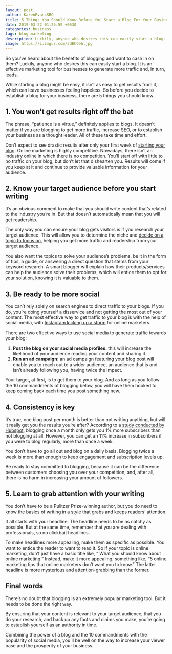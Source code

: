 ```yaml
---
layout: post
author: KarenEvansSBO
title: 5 Things You Should Know Before You Start a Blog For Your Business
date: 2019-03-22 01:26:59 +0530
categories: business
tags: blog marketing
description: Luckily, anyone who desires this can easily start a blog. It is an effective marketing tool for businesses to generate more traffic and, in turn, leads.
image: https://i.imgur.com/3dEhQeh.jpg
---
```


So you’ve heard about the benefits of blogging and want to cash in on them? Luckily, anyone who desires this can easily start a blog. It is an effective marketing tool for businesses to generate more traffic and, in turn, leads.

While starting a blog might be easy, it isn’t as easy to get results from it, which can leave businesses feeling hopeless. So before you decide to establish a blog for your business, there are 5 things you should know.

## 1. You won’t get results right off the bat

The phrase, “patience is a virtue,” definitely applies to blogs. It doesn’t matter if you are blogging to get more traffic, increase SEO, or to establish your business as a thought leader. All of these take time and effort.

Don’t expect to see drastic results after only your first week of [starting your blog](https://startbloggingonline.com/). Online marketing is highly competitive. Nowadays, there isn’t an industry online in which there is no competition. You’ll start off with little to no traffic on your blog, but don’t let that dishearten you. Results will come if you keep at it and continue to provide valuable information for your audience.

## 2. Know your target audience before you start writing

It’s an obvious comment to make that you should write content that’s related to the industry you’re in. But that doesn’t automatically mean that you will get readership.

The only way you can ensure your blog gets visitors is if you research your target audience. This will allow you to determine the niche and [decide on a topic to focus on](/your-roadmap-to-creating-killer-blog-post-ideas/), helping you get more traffic and readership from your target audience.

You also want the topics to solve your audience’s problems, be it in the form of tips, a guide, or answering a direct question that stems from your keyword research. A smart blogger will explain how their products/services can help the audience solve their problems, which will entice them to opt for your solution, knowing it is valuable to them.

## 3. Be ready to be more social

You can’t rely solely on search engines to direct traffic to your blogs. If you do, you’re doing yourself a disservice and not getting the most out of your content. The most effective way to get traffic to your blog is with the help of social media, with [Instagram kicking up a storm](/how-to-build-a-massive-following-on-instagram/) for online marketers.

There are two effective ways to use social media to generate traffic towards your blog:

1. **Post the blog on your social media profiles:** this will increase the likelihood of your audience reading your content and sharing it.
2. **Run an ad campaign:** an ad campaign featuring your blog post will enable you to reach out to a wider audience, an audience that is and isn’t already following you, having twice the impact.

Your target, at first, is to get them to your blog. And as long as you follow the 10 commandments of blogging below, you will have them hooked to keep coming back each time you post something new.

## 4. Consistency is key

It’s true, one blog post per month is better than not writing anything, but will it really get you the results you’re after? According to a [study conducted by Hubspot](https://www.hubspot.com/blog-readers), blogging once a month only gets you 1% more subscribers than not blogging at all. However, you can get an 11% increase in subscribers if you were to blog regularly, more than once a week.

You don’t have to go all out and blog on a daily basis. Blogging twice a week is more than enough to keep engagement and subscription levels up.

Be ready to stay committed to blogging, because it can be the difference between customers choosing you over your competition, and, after all, there is no harm in increasing your amount of followers.

## 5. Learn to grab attention with your writing

You don’t have to be a Pulitzer Prize-winning author, but you do need to know the basics of writing in a style that grabs and keeps readers’ attention.

It all starts with your headline. The headline needs to be as catchy as possible. But at the same time, remember that you are dealing with professionals, so no clickbait headlines.

To make headlines more appealing, make them as specific as possible. You want to entice the reader to want to read it. So if your topic is online marketing, don’t just have a basic title like, “ What you should know about online marketing.” Instead, make it more appealing; something like, “5 online marketing tips that online marketers don’t want you to know.” The latter headline is more mysterious and attention-grabbing than the former.

## Final words

There’s no doubt that blogging is an extremely popular marketing tool. But it needs to be done the right way.

By ensuring that your content is relevant to your target audience, that you do your research, and back up any facts and claims you make, you’re going to establish yourself as an authority in time.

Combining the power of a blog and the 10 commandments with the popularity of social media, you’ll be well on the way to increase your viewer base and the prosperity of your business.
